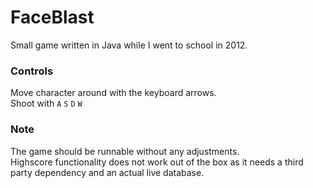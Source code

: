 # FaceBlast

Small game written in Java while I went to school in 2012.

### Controls

Move character around with the keyboard arrows.  
Shoot with ```A``` ```S``` ```D``` ```W```

### Note

The game should be runnable without any adjustments.  
Highscore functionality does not work out of the box as it needs a third party dependency and an actual live database.
